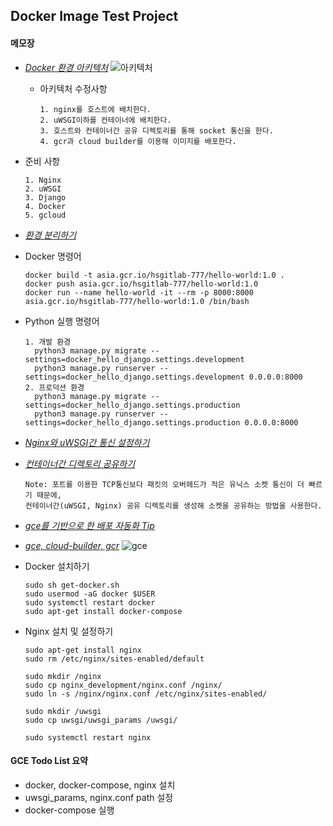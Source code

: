 ## Docker Image Test Project

#### 메모장
- [*Docker 환경 아키텍처*](https://whatisthenext.tistory.com/124)
![아키텍처](http://i.imgur.com/haqK19z.png)
 
    - 아키텍처 수정사항
        ```
        1. nginx를 호스트에 배치한다.
        2. uWSGI이하를 컨테이너에 배치한다.
        3. 호스트와 컨테이너간 공유 디렉토리를 통해 socket 통신을 한다.
        4. gcr과 cloud builder를 이용해 이미지를 배포한다.
        ```
- 준비 사항
    ```
    1. Nginx
    2. uWSGI
    3. Django
    4. Docker
    5. gcloud
    ```
- [*환경 분리하기*](https://cjh5414.github.io/django-settings-separate/)
- Docker 명령어
    ```
    docker build -t asia.gcr.io/hsgitlab-777/hello-world:1.0 .
    docker push asia.gcr.io/hsgitlab-777/hello-world:1.0
    docker run --name hello-world -it --rm -p 8000:8000 asia.gcr.io/hsgitlab-777/hello-world:1.0 /bin/bash
    ```
- Python 실행 명령어
    ```
    1. 개발 환경
      python3 manage.py migrate --settings=docker_hello_django.settings.development
      python3 manage.py runserver --settings=docker_hello_django.settings.development 0.0.0.0:8000
    2. 프로덕션 환경
      python3 manage.py migrate --settings=docker_hello_django.settings.production
      python3 manage.py runserver --settings=docker_hello_django.settings.production 0.0.0.0:8000
    ```
- [*Nginx와 uWSGI간 통신 설정하기*](http://blog.ditullio.fr/2016/07/24/docker-django-uwsgi-nginx-web-app/)
- [*컨테이너간 디렉토리 공유하기*](https://www.digitalocean.com/community/tutorials/how-to-share-data-between-docker-containers)
    ```
    Note: 포트를 이용한 TCP통신보다 패킷의 오버헤드가 적은 유닉스 소켓 통신이 더 빠르기 때문에,
    컨테이너간(uWSGI, Nginx) 공유 디렉토리를 생성해 소켓을 공유하는 방법을 사용한다.
    ```
- [*gce를 기반으로 한 배포 자동화 Tip*](https://stackoverflow.com/questions/46349803/is-there-a-way-to-automatically-deploy-to-gce-based-on-a-new-image-being-created)
- [*gce, cloud-builder, gcr*](https://medium.com/google-cloud/continuous-delivery-in-google-cloud-platform-cloud-build-with-compute-engine-a95bf4fd1821)
![gce](https://cdn-images-1.medium.com/max/800/1*7jgRq7Octg2ZpS7i4vpKxw.png)
- Docker 설치하기
    ```
    sudo sh get-docker.sh
    sudo usermod -aG docker $USER
    sudo systemctl restart docker
    sudo apt-get install docker-compose
    ```
- Nginx 설치 및 설정하기
    ```
    sudo apt-get install nginx
    sudo rm /etc/nginx/sites-enabled/default
    
    sudo mkdir /nginx
    sudo cp nginx_development/nginx.conf /nginx/
    sudo ln -s /nginx/nginx.conf /etc/nginx/sites-enabled/
    
    sudo mkdir /uwsgi
    sudo cp uwsgi/uwsgi_params /uwsgi/
    
    sudo systemctl restart nginx
    ```
    
#### GCE Todo List 요약
- docker, docker-compose, nginx 설치
- uwsgi_params, nginx.conf path 설정
- docker-compose 실행